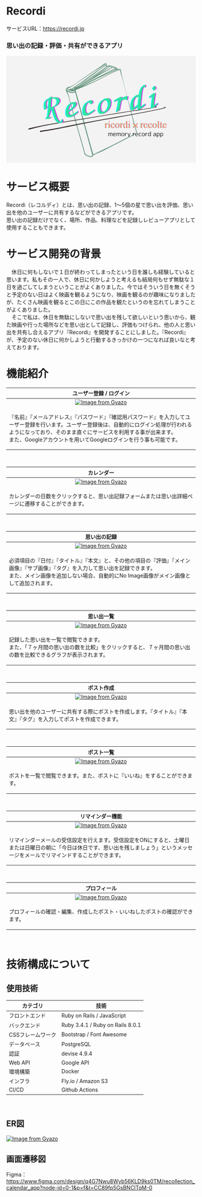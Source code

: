 # Recordi
サービスURL：https://recordi.jp

### 思い出の記録・評価・共有ができるアプリ
![](app/assets/images/ogp.png)

# サービス概要
Recordi（レコルディ）とは、思い出の記録、1〜5個の星で思い出を評価、思い出を他のユーザーに共有するなどができるアプリです。<br>
思い出の記録だけでなく、場所、作品、料理などを記録しレビューアプリとして使用することもできます。

# サービス開発の背景
　休日に何もしないで１日が終わってしまったという日を誰しも経験していると思います。私もその一人で、休日に何かしようと考えるも結局何もせず無駄な１日を過ごしてしまうということがよくありました。今ではそういう日を無くそうと予定のない日はよく映画を観るようになり、映画を観るのが趣味になりましたが、たくさん映画を観るとこの日にこの作品を観たというのを忘れてしまうことがよくありました。<br>
　そこで私は、休日を無駄にしないで思い出を残して欲しいという思いから、観た映画や行った場所などを思い出として記録し、評価もつけられ、他の人と思い出を共有し合えるアプリ『Recordi』を開発することにしました。『Recordi』が、予定のない休日に何かしようと行動するきっかけの一つになれば良いなと考えております。

# 機能紹介

| ユーザー登録 / ログイン |
| :---: |
| [![Image from Gyazo](https://i.gyazo.com/f4d374363eeb256cc834fdad6bad2cf5.gif)](https://gyazo.com/f4d374363eeb256cc834fdad6bad2cf5) |
| <p align="left">『名前』『メールアドレス』『パスワード』『確認用パスワード』を入力してユーザー登録を行います。ユーザー登録後は、自動的にログイン処理が行われるようになっており、そのまま直ぐにサービスを利用する事が出来ます。<br>また、Googleアカウントを用いてGoogleログインを行う事も可能です。</p> |
<br>

| カレンダー |
| :---: |
| [![Image from Gyazo](https://i.gyazo.com/8259ea47b3b5676032086e525d42ecfe.gif)](https://gyazo.com/8259ea47b3b5676032086e525d42ecfe) |
| <p align="left">カレンダーの日数をクリックすると、思い出記録フォームまたは思い出詳細ページに遷移することができます。</p> |
<br>

| 思い出の記録 |
| :---: |
| [![Image from Gyazo](https://i.gyazo.com/c0f21e237bb3fcc4fe41f2c50cf1abb8.gif)](https://gyazo.com/c0f21e237bb3fcc4fe41f2c50cf1abb8) |
| <p align="left">必須項目の『日付』『タイトル』『本文』と、その他の項目の『評価』『メイン画像』『サブ画像』『タグ』を入力して思い出を記録できます。<br>また、メイン画像を追加しない場合、自動的にNo Image画像がメイン画像として追加されます。</p> |
<br>

| 思い出一覧 |
| :---: |
| [![Image from Gyazo](https://i.gyazo.com/882575e57c123ed5d5a7476a1a0e3ad7.gif)](https://gyazo.com/882575e57c123ed5d5a7476a1a0e3ad7) |
| <p align="left">記録した思い出を一覧で閲覧できます。<br>また、「７ヶ月間の思い出の数を比較」をクリックすると、７ヶ月間の思い出の数を比較できるグラフが表示されます。</p> |
<br>

| ポスト作成 |
| :---: |
| [![Image from Gyazo](https://i.gyazo.com/9926b59f3ce8bb521afa80b48a4950f0.gif)](https://gyazo.com/9926b59f3ce8bb521afa80b48a4950f0) |
| <p align="left">思い出を他のユーザーに共有する際にポストを作成します。『タイトル』『本文』『タグ』を入力してポストを作成できます。</p> |
<br>

| ポスト一覧 |
| :---: |
| [![Image from Gyazo](https://i.gyazo.com/ab7f2a703cb00aef155759cca2922860.gif)](https://gyazo.com/ab7f2a703cb00aef155759cca2922860) |
| <p align="left">ポストを一覧で閲覧できます。また、ポストに『いいね』をすることができます。</p> |
<br>

| リマインダー機能 |
| :---: |
| [![Image from Gyazo](https://i.gyazo.com/109dd0175a76347eebb8a75aab0289f8.gif)](https://gyazo.com/109dd0175a76347eebb8a75aab0289f8) |
| <p align="left">リマインダーメールの受信設定を行えます。受信設定をONにすると、土曜日または日曜日の朝に「今日は休日です、思い出を残しましょう」というメッセージをメールでリマインドすることができます。</p> |
<br>

| プロフィール |
| :---: |
| [![Image from Gyazo](https://i.gyazo.com/0c1944fc684666a3fba0ea5d5fd57059.gif)](https://gyazo.com/0c1944fc684666a3fba0ea5d5fd57059) |
| <p align="left">プロフィールの確認・編集、作成したポスト・いいねしたポストの確認ができます。</p> |
<br>

# 技術構成について

## 使用技術
| カテゴリ | 技術 |
| --- | --- | 
| フロントエンド | Ruby on Rails / JavaScript |
| バックエンド | Ruby 3.4.1 / Ruby on Rails 8.0.1 |
| CSSフレームワーク | Bootstrap / Font Awesome |
| データベース | PostgreSQL |
| 認証 | devise 4.9.4 |
| Web API | Google API |
| 環境構築 | Docker |
| インフラ | Fly.io / Amazon S3 |
| CI/CD | Github Actions |
<br>

## ER図
[![Image from Gyazo](https://i.gyazo.com/bf4fa679e3c9399e7c4ae84e21177aae.png)](https://gyazo.com/bf4fa679e3c9399e7c4ae84e21177aae)
<br>

## 画面遷移図
Figma：https://www.figma.com/design/q4G7Nwu8Wyb56KLD9ks0TM/recollection_calendar_app?node-id=0-1&p=f&t=CC89fp5GsBNClTqM-0
<br>